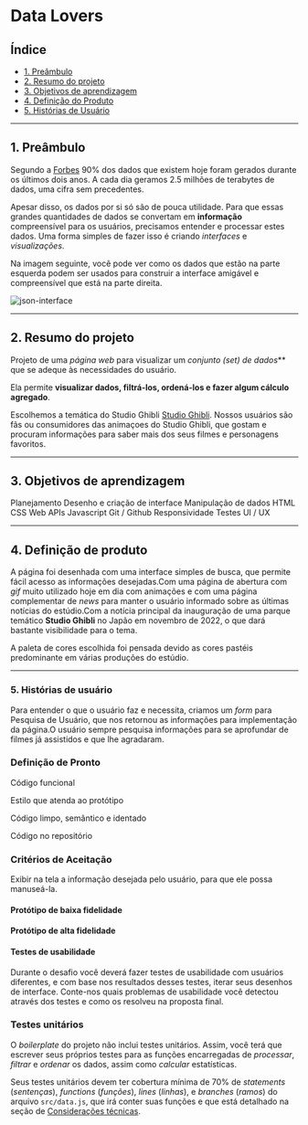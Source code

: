 # Data Lovers

## Índice

- [1. Preâmbulo](#1-preâmbulo)
- [2. Resumo do projeto](#2-resumo-do-projeto)
- [3. Objetivos de aprendizagem](#3-objetivos-de-aprendizagem)
- [4. Definição do Produto](#4-definição-do-produto)
- [5. Histórias de Usuário](#5-histórias-de-usuário)

---

## 1. Preâmbulo

Segundo a
[Forbes](https://www.forbes.com/sites/bernardmarr/2018/05/21/how-much-data-do-we-create-every-day-the-mind-blowing-stats-everyone-should-read)
90% dos dados que existem hoje foram gerados durante os últimos dois anos. A
cada dia geramos 2.5 milhões de terabytes de dados, uma cifra sem precedentes.

Apesar disso, os dados por si só são de pouca utilidade. Para que essas grandes
quantidades de dados se convertam em **informação** compreensível para os
usuários, precisamos entender e processar estes dados. Uma forma simples de
fazer isso é criando _interfaces_ e _visualizações_.

Na imagem seguinte, você pode ver como os dados que estão na parte esquerda
podem ser usados para construir a interface amigável e compreensível que está na
parte direita.

![json-interface](https://lh4.googleusercontent.com/Tn-RPXS26pVvOTdUzRT1KVaJ-_QbFs9SpcGLxSPE43fgbHaXtFgMUInuDt7kV41DkT1j8Tt29V0LxQW7SMtC6digOIhfTXSBKdwI08wUwhD3RAqlwy0hjfmhZ2BFe91mtmCSEqysfgk)

---

## 2. Resumo do projeto

Projeto de uma _página web_ para visualizar um _conjunto
(set) de dados_** que se adeque às necessidades do usuário.

Ela permite **visualizar dados,
filtrá-los, ordená-los e fazer algum cálculo agregado**.

Escolhemos a temática do Studio Ghibli [Studio Ghibli](https://ghiblicollection.com/). Nossos usuários são fãs ou consumidores das animaçoes do Studio Ghibli, que gostam e procuram informações para saber mais dos seus filmes e personagens favoritos.

---

## 3. Objetivos de aprendizagem

Planejamento
Desenho e criação de interface
Manipulação de dados
HTML
CSS
Web APIs
Javascript
Git / Github
Responsividade
Testes
UI / UX

---

## 4. Definição de produto

A página foi desenhada com uma interface simples de busca, que permite fácil acesso as informações desejadas.Com uma página de abertura com _gif_ muito utilizado hoje em dia com animações e com uma página complementar de _news_ para manter o usuário informado sobre as últimas notícias do estúdio.Com a notícia principal da inauguração de uma parque temático **Studio Ghibli** no Japão em novembro de 2022, o que dará bastante visibilidade para o tema.

A paleta de cores escolhida foi pensada devido as cores pastéis predominante em várias produções do estúdio.

---

### 5. Histórias de usuário

Para entender o que o usuário faz e necessita, criamos um _form_ para Pesquisa de Usuário, que nos retornou as informações para implementação da página.O usuário sempre pesquisa informações para se aprofundar de filmes já assistidos e que lhe agradaram.

### Definição de Pronto

Código funcional

Estilo que atenda ao protótipo

Código limpo, semântico e identado

Código no repositório

### Critérios de Aceitação

Exibir na tela a informação desejada pelo usuário, para que ele possa manuseá-la.

#### Protótipo de baixa fidelidade



#### Protótipo de alta fidelidade



#### Testes de usabilidade

Durante o desafio você deverá fazer testes de usabilidade com usuários
diferentes, e com base nos resultados desses testes, iterar seus desenhos de
interface. Conte-nos quais problemas de usabilidade você detectou através dos
testes e como os resolveu na proposta final.

### Testes unitários

O _boilerplate_ do projeto não inclui testes unitários. Assim, você terá que
escrever seus próprios testes para as funções encarregadas de _processar_,
_filtrar_ e _ordenar_ os dados, assim como _calcular_ estatísticas.

Seus testes unitários devem ter cobertura mínima de 70% de _statements_
(_sentenças_), _functions_ (_funções_), _lines_ (_linhas_), e _branches_
(_ramos_) do arquivo `src/data.js`, que irá conter suas funções e que está
detalhado na seção de [Considerações técnicas](#srcdatajs).
